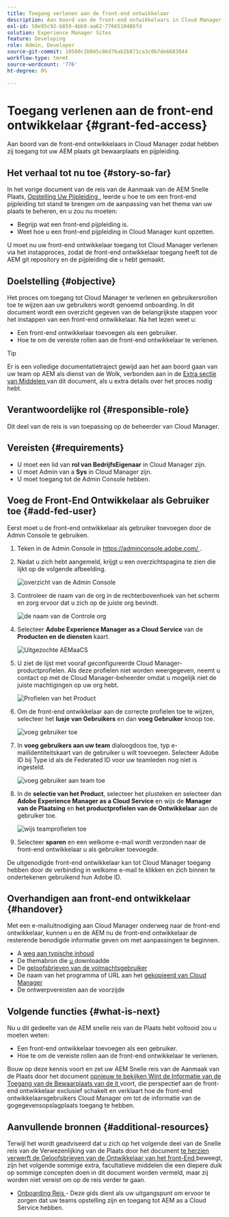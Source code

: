 ```yaml
---
title: Toegang verlenen aan de front-end ontwikkelaar
description: Aan boord van de front-end ontwikkelaars in Cloud Manager zodat hebben zij toegang tot uw AEM plaats git bewaarplaats en pijpleiding.
exl-id: 58e95c92-b859-4bb9-aa62-7766510486fd
solution: Experience Manager Sites
feature: Developing
role: Admin, Developer
source-git-commit: 10580c1b045c86d76ab2b871ca3c0b7de6683044
workflow-type: tm+mt
source-wordcount: '776'
ht-degree: 0%

---
```


# Toegang verlenen aan de front-end ontwikkelaar {#grant-fed-access}

Aan boord van de front-end ontwikkelaars in Cloud Manager zodat hebben zij toegang tot uw AEM plaats git bewaarplaats en pijpleiding.

## Het verhaal tot nu toe {#story-so-far}

In het vorige document van de reis van de Aanmaak van de AEM Snelle Plaats, [ Opstelling Uw Pijpleiding ](pipeline-setup.md), leerde u hoe te om een front-end pijpleiding tot stand te brengen om de aanpassing van het thema van uw plaats te beheren, en u zou nu moeten:

* Begrijp wat een front-end pijpleiding is.
* Weet hoe u een front-end pijpleiding in Cloud Manager kunt opzetten.

U moet nu uw front-end ontwikkelaar toegang tot Cloud Manager verlenen via het instapproces, zodat de front-end ontwikkelaar toegang heeft tot de AEM git repository en de pijpleiding die u hebt gemaakt.

## Doelstelling {#objective}

Het proces om toegang tot Cloud Manager te verlenen en gebruikersrollen toe te wijzen aan uw gebruikers wordt genoemd onboarding. In dit document wordt een overzicht gegeven van de belangrijkste stappen voor het instappen van een front-end ontwikkelaar. Na het lezen weet u:

* Een front-end ontwikkelaar toevoegen als een gebruiker.
* Hoe te om de vereiste rollen aan de front-end ontwikkelaar te verlenen.

>[!TIP]
>
>Er is een volledige documentatietraject gewijd aan het aan boord gaan van uw team op AEM als dienst van de Wolk, verbonden aan in de [ Extra sectie van Middelen ](#additional-resources) van dit document, als u extra details over het proces nodig hebt.

## Verantwoordelijke rol {#responsible-role}

Dit deel van de reis is van toepassing op de beheerder van Cloud Manager.

## Vereisten {#requirements}

* U moet een lid van **rol van BedrijfsEigenaar** in Cloud Manager zijn.
* U moet Admin van a **Sys** in Cloud Manager zijn.
* U moet toegang tot de Admin Console hebben.

## Voeg de Front-End Ontwikkelaar als Gebruiker toe {#add-fed-user}

Eerst moet u de front-end ontwikkelaar als gebruiker toevoegen door de Admin Console te gebruiken.

1. Teken in de Admin Console in [ https://adminconsole.adobe.com/ ](https://adminconsole.adobe.com/).

1. Nadat u zich hebt aangemeld, krijgt u een overzichtspagina te zien die lijkt op de volgende afbeelding.

   ![ overzicht van de Admin Console ](assets/admin-console.png)

1. Controleer de naam van de org in de rechterbovenhoek van het scherm en zorg ervoor dat u zich op de juiste org bevindt.

   ![ de naam van de Controle org ](assets/correct-org.png)

1. Selecteer **Adobe Experience Manager as a Cloud Service** van de **Producten en de diensten** kaart.

   ![ Uitgezochte AEMaaCS ](assets/select-aemaacs.png)

1. U ziet de lijst met vooraf geconfigureerde Cloud Manager-productprofielen. Als deze profielen niet worden weergegeven, neemt u contact op met de Cloud Manager-beheerder omdat u mogelijk niet de juiste machtigingen op uw org hebt.

   ![ Profielen van het Product ](assets/product-profiles.png)

1. Om de front-end ontwikkelaar aan de correcte profielen toe te wijzen, selecteer het **lusje van Gebruikers** en dan **voeg Gebruiker** knoop toe.

   ![ voeg gebruiker ](assets/add-user.png) toe

1. In **voeg gebruikers aan uw team** dialoogdoos toe, typ e-mailidentiteitskaart van de gebruiker u wilt toevoegen. Selecteer Adobe ID bij Type id als de Federated ID voor uw teamleden nog niet is ingesteld.

   ![ voeg gebruiker aan team ](assets/add-to-team.png) toe

1. In de **selectie van het Product**, selecteer het plusteken en selecteer dan **Adobe Experience Manager as a Cloud Service** en wijs de **Manager van de Plaatsing** en **het productprofielen van de Ontwikkelaar** aan de gebruiker toe.

   ![ wijs teamprofielen ](assets/assign-team.png) toe

1. Selecteer **sparen** en een welkome e-mail wordt verzonden naar de front-end ontwikkelaar u als gebruiker toevoegde.

De uitgenodigde front-end ontwikkelaar kan tot Cloud Manager toegang hebben door de verbinding in welkome e-mail te klikken en zich binnen te ondertekenen gebruikend hun Adobe ID.

## Overhandigen aan front-end ontwikkelaar {#handover}

Met een e-mailuitnodiging aan Cloud Manager onderweg naar de front-end ontwikkelaar, kunnen u en de AEM nu de front-end ontwikkelaar de resterende benodigde informatie geven om met aanpassingen te beginnen.

* A [ weg aan typische inhoud ](#example-page)
* De themabron die [ u ](#download-theme) downloadde
* De [ geloofsbrieven van de volmachtsgebruiker ](#proxy-user)
* De naam van het programma of URL aan het [ gekopieerd van Cloud Manager ](pipeline-setup.md#login)
* De ontwerpvereisten aan de voorzijde

## Volgende functies {#what-is-next}

Nu u dit gedeelte van de AEM snelle reis van de Plaats hebt voltooid zou u moeten weten:

* Een front-end ontwikkelaar toevoegen als een gebruiker.
* Hoe te om de vereiste rollen aan de front-end ontwikkelaar te verlenen.

Bouw op deze kennis voort en zet uw AEM Snelle reis van de Aanmaak van de Plaats door het document [ opnieuw te bekijken Wint de Informatie van de Toegang van de Bewaarplaats van de it ](retrieve-access.md) voort, die perspectief aan de front-end ontwikkelaar exclusief schakelt en verklaart hoe de front-end ontwikkelaarsgebruikers Cloud Manager om tot de informatie van de gogegevensopslagplaats toegang te hebben.

## Aanvullende bronnen {#additional-resources}

Terwijl het wordt geadviseerd dat u zich op het volgende deel van de Snelle reis van de Verwezenlijking van de Plaats door het document [ te herzien verwerft de Geloofsbrieven van de Ontwikkelaar van het front-End ](retrieve-access.md) beweegt, zijn het volgende sommige extra, facultatieve middelen die een diepere duik op sommige concepten doen in dit document worden vermeld, maar zij worden niet vereist om op de reis verder te gaan.

* [ Onboarding Reis ](/help/journey-onboarding/overview.md) - Deze gids dient als uw uitgangspunt om ervoor te zorgen dat uw teams opstelling zijn en toegang tot AEM as a Cloud Service hebben.
